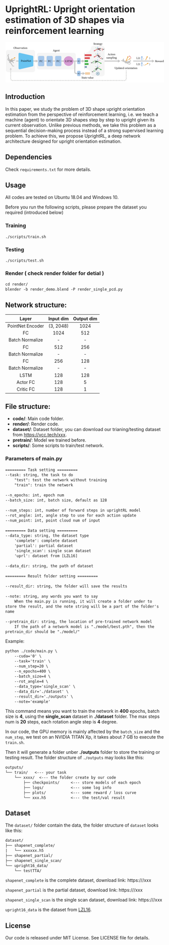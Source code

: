 # UprightRL: Upright orientation estimation of 3D shapes via reinforcement learning

![overview](./pretrain/upright.jpg)

## Introduction

In this paper, we study the problem of 3D shape upright orientation estimation from the perspective of reinforcement learning,
i.e. we teach a machine (agent) to orientate 3D shapes step by step to upright given its current observation. Unlike previous
methods, we take this problem as a sequential decision-making process instead of a strong supervised learning problem. To
achieve this, we propose UprightRL, a deep network architecture designed for upright orientation estimation.

<!-- For more details and materials, please refer to our [project page](xxx). -->


## Dependencies
Check `requirements.txt` for more details.


## Usage

All codes are tested on Ubuntu 18.04 and Windows 10. 

Before you run the following scripts, please prepare the dataset you required (introduced below)
### Training
```
./scripts/train.sh
```
### Testing
```
./scripts/test.sh
```
### Render ( check render folder for detial )
```
cd render/
blender -b render_demo.blend -P render_single_pcd.py
```

## Network structure:

Layer | Input dim | Output dim
:-: | :-: | :-:
PointNet Encoder | (3, 2048) | 1024 |
FC | 1024 | 512 |
Batch Normalize | - | - |
FC | 512 | 256 |
Batch Normalize | - | - |
FC | 256 | 128 |
Batch Normalize | - | - |
LSTM | 128 | 128 |
Actor FC | 128 | 5 |
Critic FC | 128 | 1 |

## File structure:

* **code/**: Main code folder.
* **render/**: Render code.
* **dataset/**: Dataset folder, you can download our trianing/testing dataset from https://vcc.tech/xxx.
* **pretrain/**: Model we trained before.
* **scripts/**: Some scripts to train/test network.

### Parameters of main.py
    ========= Task setting =========
    --task: string, the task to do
        "test": test the network without training
        "train": train the network

    --n_epochs: int, epoch num
    --batch_size: int, batch size, default as 128

    --num_steps: int, number of forward steps in uprightRL model
    --rot_angle: int, angle step to use for each action update
    --num_point: int, point cloud num of input

    ========= Data setting =========
    --data_type: string, the dataset type
        'complete': complete dataset
        'partial': partial dataset
        'single_scan': single scan dataset
        'uprl': dataset from [LZL16]

    --data_dir: string, the path of dataset

    ========= Result folder setting =========

    --result_dir: string, the folder will save the results

    --note: string, any words you want to say
        When the main.py is running, it will create a folder under to store the result, and the note string will be a part of the folder's name

    --pretrain_dir: string, the location of pre-trained network model
        If the path of a network model is "./model/best.pth", then the pretrain_dir should be "./model/"
    

Example:

    python ./code/main.py \
        --cuda='0' \
        --task='train' \
        --num_step=20 \
        --n_epochs=400 \
        --batch_size=4 \
        --rot_angle=4 \
        --data_type='single_scan' \
        --data_dir='./dataset' \
        --result_dir='./outputs' \
        --note='example'

This command means you want to train the network in **400** epochs, batch size is **4**, using the **single_scan** dataset in **./dataset** folder. The max steps num is **20** steps, each rotation angle step is **4** degree.

In our code, the GPU memory is mainly affected by the `batch_size` and the `num_step`, we test on an NVIDIA TITAN Xp, it takes about 7 GB to execute the `train.sh`.

Then it will generate a folder unber **./outputs** folder to store the training or testing result.
The folder structure of `./outputs` may looks like this:

    outputs/
    └── train/   <--- your task
        └── xxxx/  <--- the folder create by our code
            ├── checkpoints/     <--- store models of each epoch
            ├── logs/            <--- some log info
            ├── plots/           <--- some reward / loss curve
            └── xxx.h5           <--- the test/val result

## Dataset
The `dataset/` folder contain the data, the folder structure of `dataset` looks like this:

    dataset/
    ├── shapenet_complete/
    |   └── xxxxxx.h5
    ├── shapenet_partial/
    ├── shapenet_single_scan/
    └── upright16_data/
        └── testTTA/

`shapenet_complete` is the complete dataset, download link: https:///xxx

`shapenet_partial` is the partial dataset, download link: https:///xxx

`shapenet_single_scan` is the single scan dataset, download link: https:///xxx

`upright16_data` is the dataset from [LZL16](https://github.com/zishun/UprightOrientation).

<!-- ## Citation
Please cite the paper in your publications if it helps your research:
```
coming soon
``` -->

## License
Our code is released under MIT License. See LICENSE file for details.
